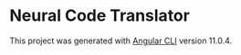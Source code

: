 # Neural Code Translator

This project was generated with [Angular CLI](https://github.com/angular/angular-cli) version 11.0.4.
